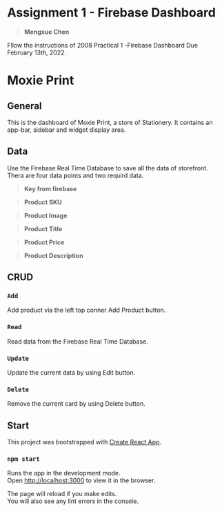 # Assignment 1 - Firebase Dashboard

> **Mengxue Chen**

Fllow the instructions of 2008 Practical 1 -Firebase Dashboard Due February 13th, 2022.


# Moxie Print
## General
 This is the dashboard of Moxie Print, a store of Stationery. It contains an app-bar, sidebar and widget display area. 

## Data
Use the Firebase Real Time Database to save all the data of storefront. Thera are four data points and two requird data.

> **Key from firebase**

> **Product SKU**

> **Product Image**

> **Product Title**

> **Product Price**

> **Product Description**

## CRUD
### `Add`
Add product via the left top conner Add Product button.

### `Read`
Read data from the Firebase Real Time Database.

### `Update`
Update the current data by using Edit button.

### `Delete`
Remove the current card by using Delete button.


## Start
This project was bootstrapped with [Create React App](https://github.com/facebook/create-react-app).

### `npm start`

Runs the app in the development mode.\
Open [http://localhost:3000](http://localhost:3000) to view it in the browser.

The page will reload if you make edits.\
You will also see any lint errors in the console.